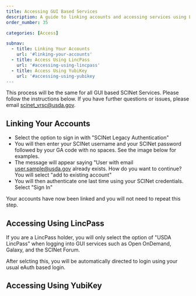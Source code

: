 ```yaml
---
title: Accessing GUI Based Services
description: A guide to linking accounts and accessing services using LincPass and YubiKey
order_number: 35 

categories: [Access]

subnav:
  - title: Linking Your Accounts
    url: '#linking-your-accounts'
  - title: Access Using LincPass  
    url: '#accessing-using-lincpass' 
  - title: Access Using YubiKey
    url: '#accessing-using-yubikey
---
```


This process will be the same for all GUI based SCINet Services. Please follow the instructions below.  If you have further questions or issues, please email [scinet_vrsc@usda.gov](scinet_vrsc@usda.gov). <!--excerpt-->

## Linking Your Accounts

- Select the option to sign in with "SCINet Legacy Authentication"
- You will then enter your SCINet username and your SCINet password followed by your GA code with no spaces. See the image below for examples.
- The message will appear saying "User with email user.sample@usda.gov already exists. How do you want to continue? You will select "add to existing account"
- You will then authenticate one last time using your SCINet credentials. Select "Sign In"

Your accounts have now been linked and you will not need to repeat this step.
 
## Accessing Using LincPass

If you are a LincPass holder, you will only select the option of "USDA LincPass" when logging into GUI services such as Open OnDemand, Galaxy, and the SCINet Forum. 

After selcting this, you will be automatically directed to login using your usual eAuth based login. 

 
## Accessing Using YubiKey
